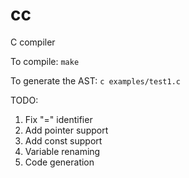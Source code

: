 # cc
C compiler

To compile:
`make`

To generate the AST:
`c examples/test1.c`

TODO:
1. Fix "=" identifier
2. Add pointer support
3. Add const support
4. Variable renaming
5. Code generation

